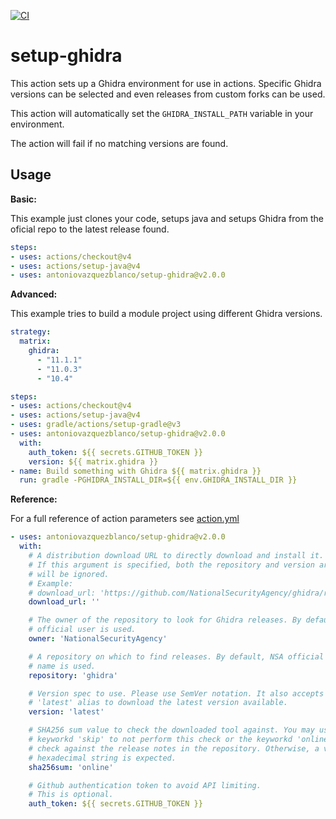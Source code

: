 [![CI](https://github.com/antoniovazquezblanco/setup-ghidra/actions/workflows/main.yml/badge.svg)](https://github.com/antoniovazquezblanco/setup-ghidra/actions/workflows/main.yml)

# setup-ghidra

This action sets up a Ghidra environment for use in actions.
Specific Ghidra versions can be selected and even releases from custom forks can be used.

This action will automatically set the `GHIDRA_INSTALL_PATH` variable in your environment.

The action will fail if no matching versions are found.


## Usage

**Basic:**

This example just clones your code, setups java and setups Ghidra from the oficial repo to the latest release found.

```yaml
steps:
- uses: actions/checkout@v4
- uses: actions/setup-java@v4
- uses: antoniovazquezblanco/setup-ghidra@v2.0.0
```

**Advanced:**

This example tries to build a module project using different Ghidra versions.

```yaml
strategy:
  matrix:
    ghidra:
      - "11.1.1"
      - "11.0.3"
      - "10.4"

steps:
- uses: actions/checkout@v4
- uses: actions/setup-java@v4
- uses: gradle/actions/setup-gradle@v3
- uses: antoniovazquezblanco/setup-ghidra@v2.0.0
  with:
    auth_token: ${{ secrets.GITHUB_TOKEN }}
    version: ${{ matrix.ghidra }}
- name: Build something with Ghidra ${{ matrix.ghidra }}
  run: gradle -PGHIDRA_INSTALL_DIR=${{ env.GHIDRA_INSTALL_DIR }}
```

**Reference:**

For a full reference of action parameters see [action.yml](action.yml)

```yaml
- uses: antoniovazquezblanco/setup-ghidra@v2.0.0
  with:
    # A distribution download URL to directly download and install it.
    # If this argument is specified, both the repository and version arguments
    # will be ignored.
    # Example:
    # download_url: 'https://github.com/NationalSecurityAgency/ghidra/releases/download/Ghidra_10.4_build/ghidra_10.4_PUBLIC_20230928.zip'
    download_url: ''

    # The owner of the repository to look for Ghidra releases. By default, NSA
    # official user is used.
    owner: 'NationalSecurityAgency'

    # A repository on which to find releases. By default, NSA official repo
    # name is used.
    repository: 'ghidra'

    # Version spec to use. Please use SemVer notation. It also accepts the
    # 'latest' alias to download the latest version available.
    version: 'latest'

    # SHA256 sum value to check the downloaded tool against. You may use the
    # keyworkd 'skip' to not perform this check or the keyworkd 'online' to 
    # check against the release notes in the repository. Otherwise, a valid
    # hexadecimal string is expected.
    sha256sum: 'online'

    # Github authentication token to avoid API limiting.
    # This is optional.
    auth_token: ${{ secrets.GITHUB_TOKEN }}
```
